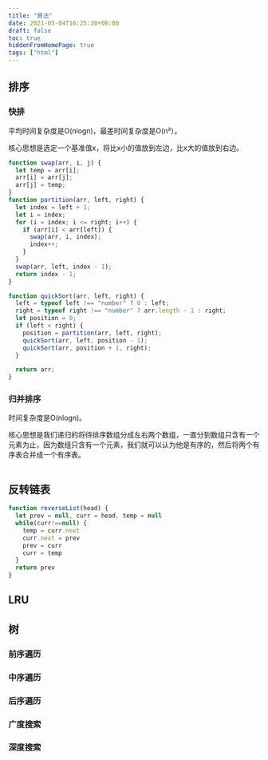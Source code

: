 ```yaml
---
title: "算法"
date: 2021-05-04T16:25:20+08:00
draft: false
toc: true
hiddenFromHomePage: true
tags: ["html"]
---
```


## 排序


### 快排

平均时间复杂度是O(nlogn)，最差时间复杂度是O(n²）。

核心思想是选定一个基准值x，将比x小的值放到左边，比x大的值放到右边。

```js
function swap(arr, i, j) {
  let temp = arr[i];
  arr[i] = arr[j];
  arr[j] = temp;
}
function partition(arr, left, right) {
  let index = left + 1;
  let i = index;
  for (i = index; i <= right; i++) {
    if (arr[i] < arr[left]) {
      swap(arr, i, index);
      index++;
    }
  }
  swap(arr, left, index - 1);
  return index - 1;
}

function quickSort(arr, left, right) {
  left = typeof left !== "number" ? 0 : left;
  right = typeof right !== "number" ? arr.length - 1 : right;
  let position = 0;
  if (left < right) {
    position = partition(arr, left, right);
    quickSort(arr, left, position - 1);
    quickSort(arr, position + 1, right);
  }

  return arr;
}
```

### 归并排序

时间复杂度是O(nlogn)。

核心思想是我们递归的将待排序数组分成左右两个数组，一直分到数组只含有一个元素为止，因为数组只含有一个元素，我们就可以认为他是有序的，然后将两个有序表合并成一个有序表。


```js


```

## 反转链表

```js
function reverseList(head) {
  let prev = null, curr = head, temp = null
  while(curr!==null) {
    temp = curr.next
    curr.next = prev
    prev = curr
    curr = temp
  }
  return prev
}

```

## LRU



## 树


### 前序遍历


### 中序遍历


### 后序遍历


### 广度搜索

### 深度搜索



